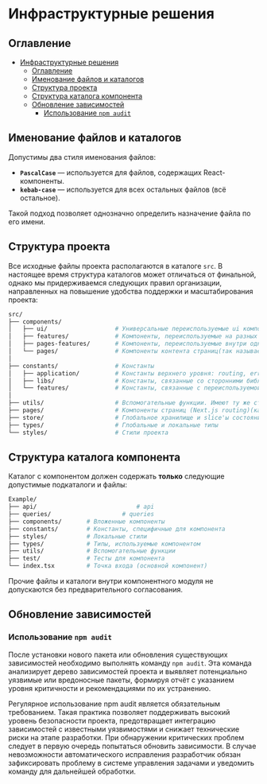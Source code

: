 # Инфраструктурные решения

## Оглавление

- [Инфраструктурные решения](#инфраструктурные-решения)
  - [Оглавление](#оглавление)
  - [Именование файлов и каталогов](#именование-файлов-и-каталогов)
  - [Структура проекта](#структура-проекта)
  - [Структура каталога компонента](#структура-каталога-компонента)
  - [Обновление зависимостей](#обновление-зависимостей)
    - [Использование `npm audit`](#использование-npm-audit)

## Именование файлов и каталогов

Допустимы два стиля именования файлов:

- **`PascalCase`** — используется для файлов, содержащих React-компоненты.
- **`kebab-case`** — используется для всех остальных файлов (всё остальное).

Такой подход позволяет однозначно определить назначение файла по его имени.

## Структура проекта

Все исходные файлы проекта располагаются в каталоге `src`. В настоящее время структура каталогов может отличаться от финальной, однако мы придерживаемся следующих правил организации, направленных на повышение удобства поддержки и масштабирования проекта:

```bash
src/
├── components/
│   ├── ui/                   # Универсальные переиспользуемые ui компоненты
│   ├── features/             # Компоненты, переиспользуемые на разных страницах с разными доменами. Здесь можно писать бизнес логику
│   ├── pages-features/       # Компоненты, переиспользуемые внутри одной доменной области (уникальные. например, /about и /about-id). Здесь можно писать бизнес логику
│   └── pages/                # Компоненты контента страниц(так называемые layout)
│
├── constants/                # Константы
│   ├── application/          # Константы верхнего уровня: routing, errors и т.д.
│   ├── libs/                 # Константы, связанные со сторонними библиотеками
│   └── features/             # Константы, связанные с переиспользуемой функциональностью
│
├── utils/                    # Вспомогательные функции. Имеют ту же структуру, что и constants
├── pages/                    # Компоненты страниц (Next.js routing)(кажется этот pages лишний)
├── store/                    # Глобальное хранилище и slice'ы состояния
├── types/                    # Глобальные и локальные типы
└── styles/                   # Стили проекта
```

## Структура каталога компонента

Каталог с компонентом должен содержать **только** следующие допустимые подкаталоги и файлы:

```bash
Example/
├── api/ 							# api
├── queries/					# queries
├── components/       # Вложенные компоненты
├── constants/        # Константы, специфичные для компонента
├── styles/           # Локальные стили
├── types/            # Типы, используемые компонентом
├── utils/            # Вспомогательные функции
├── test/             # Тесты для компонента
└── index.tsx         # Точка входа (основной компонент)
```

Прочие файлы и каталоги внутри компонентного модуля не допускаются без предварительного согласования.

## Обновление зависимостей

### Использование `npm audit`

После установки нового пакета или обновления существующих зависимостей необходимо выполнять команду `npm audit`. Эта команда анализирует дерево зависимостей проекта и выявляет потенциально уязвимые или вредоносные пакеты, формируя отчёт с указанием уровня критичности и рекомендациями по их устранению.

Регулярное использование npm audit является обязательным требованием. Такая практика позволяет поддерживать высокий уровень безопасности проекта, предотвращает интеграцию зависимостей с известными уязвимостями и снижает технические риски на этапе разработки. При обнаружении критических проблем следует в первую очередь попытаться обновить зависимости. В случае невозможности автоматического исправления разработчик обязан зафиксировать проблему в системе управления задачами и уведомить команду для дальнейшей обработки.
